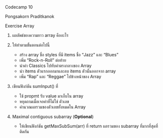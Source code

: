 Codecamp 10

Pongsakorn Praditkanok

Exercise Array

1. ผลลัพธ์ของความยาว array คืออะไร

2. ให้ทำตามขั้นตอนต่อไปนี้
    - สร้าง array ชื่อ styles ที่มี items ชื่อ “Jazz” และ “Blues”
    - เพิ่ม “Rock-n-Roll” ต่อท้าย
    - นำค่า Classics ไปทับค่าตรงกลางของ Array
    - นำ items ตัวแรกออกมาและลบ items ตัวนั้นออกจาก array
    - เพิ่ม “Rap” และ “Reggae” ไปข้างหน้าของ Array
3. เขียนฟังก์ชัน sumInput() ที่
    - ใช้ propmt รับ value มาเก็บใน array
    - หยุดถามเมื่อเจอค่าที่ไม่ใช่ ตัวเลข
    - คำนวณผลรวมของตัวเลขทั้งหมดใน Array
4. Maximal contiguous subarray (**Optional**)
    - ให้เขียนฟังก์ชัน getMaxSubSum(arr) ที่ return ผลรวมของ subarray ที่มากที่สุดที่ติดกัน

